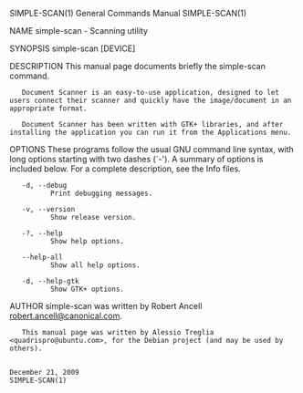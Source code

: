 SIMPLE-SCAN(1)                                                                             General Commands Manual                                                                             SIMPLE-SCAN(1)

NAME
       simple-scan - Scanning utility

SYNOPSIS
       simple-scan [DEVICE]

DESCRIPTION
       This manual page documents briefly the simple-scan command.

       Document Scanner is an easy-to-use application, designed to let users connect their scanner and quickly have the image/document in an appropriate format.

       Document Scanner has been written with GTK+ libraries, and after installing the application you can run it from the Applications menu.

OPTIONS
       These programs follow the usual GNU command line syntax, with long options starting with two dashes (`-').  A summary of options is included below.  For a complete description, see the Info files.

       -d, --debug
              Print debugging messages.

       -v, --version
              Show release version.

       -?, --help
              Show help options.

       --help-all
              Show all help options.

       -d, --help-gtk
              Show GTK+ options.

AUTHOR
       simple-scan was written by Robert Ancell <robert.ancell@canonical.com>.

       This manual page was written by Alessio Treglia <quadrispro@ubuntu.com>, for the Debian project (and may be used by others).

                                                                                              December 21, 2009                                                                                SIMPLE-SCAN(1)
